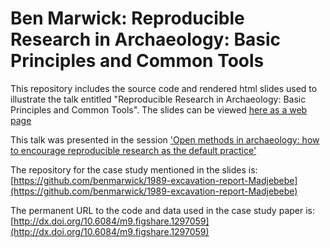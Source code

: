 # Ben Marwick: Reproducible Research in Archaeology: Basic Principles and Common Tools

This repository includes the source code and rendered html slides used to illustrate the talk entitled "Reproducible Research in Archaeology: Basic Principles and Common Tools". The slides can be viewed [here as a web page](https://rawgit.com/benmarwick/SAA2015-Open-Methods/master/Marwick/Marwick_SAA2015_Reproducibility.html)

This talk was presented in the session ['Open methods in archaeology: how to encourage reproducible research as the default practice'](http://core.tdar.org/collection/29739/open-methods-in-archaeology-how-to-encourage-reproducible-research-as-the-default-practice)

The repository for the case study mentioned in the slides is: [https://github.com/benmarwick/1989-excavation-report-Madjebebe](https://github.com/benmarwick/1989-excavation-report-Madjebebe)

The permanent URL to the code and data used in the case study paper is: [http://dx.doi.org/10.6084/m9.figshare.1297059](http://dx.doi.org/10.6084/m9.figshare.1297059)



